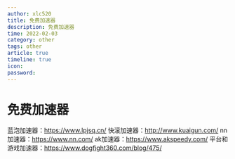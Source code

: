 ```yaml
---
author: xlc520
title: 免费加速器
description: 免费加速器
time: 2022-02-03
category: other
tags: other
article: true
timeline: true
icon: 
password: 
---
```

# 免费加速器



蓝泡加速器：https://www.lpjsq.cn/
快滚加速器：http://www.kuaigun.com/
nn加速器：https://www.nn.com/
ak加速器：https://www.akspeedy.com/
平台和游戏加速器：https://www.dogfight360.com/blog/475/